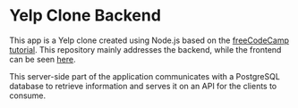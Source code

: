 # Yelp Clone Backend

This app is a Yelp clone created using Node.js based on the [freeCodeCamp tutorial](https://youtu.be/J01rYl9T3BU). This repository mainly addresses the backend, while the frontend can be seen [here](https://github.com/JAVegaG/yelp-clone-frontend).

This server-side part of the application communicates with a PostgreSQL database to retrieve information and serves it on an API for the clients to consume.
